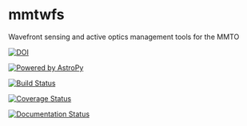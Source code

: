# mmtwfs
Wavefront sensing and active optics management tools for the MMTO

[![DOI](https://zenodo.org/badge/79272723.svg)](https://zenodo.org/badge/latestdoi/79272723)

[![Powered by AstroPy](http://img.shields.io/badge/powered%20by-AstroPy-orange.svg?style=flat)](http://www.astropy.org)

[![Build Status](https://travis-ci.org/MMTObservatory/mmtwfs.svg?branch=master)](https://travis-ci.org/MMTObservatory/mmtwfs.svg?branch=master)

[![Coverage Status](https://codecov.io/gh/MMTObservatory/mmtwfs/branch/master/graph/badge.svg)](https://codecov.io/gh/MMTObservatory/mmtwfs)

[![Documentation Status](https://readthedocs.org/projects/mmtwfs/badge/?version=latest)](http://mmtwfs.readthedocs.io/en/latest/?badge=latest)
